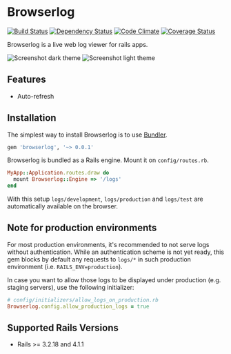 # Browserlog

[![Build Status](https://travis-ci.org/dieb/browserlog.svg?branch=master)](https://travis-ci.org/dieb/browserlog)
[![Dependency Status](https://www.versioneye.com/user/projects/5380ec4f14c158fd78000056/badge.svg)](https://www.versioneye.com/user/projects/5380ec4f14c158fd78000056)
[![Code Climate](https://img.shields.io/codeclimate/github/dieb/browserlog.svg)][codeclimate]
[![Coverage Status](https://coveralls.io/repos/dieb/browserlog/badge.png?branch=master)](https://coveralls.io/r/dieb/browserlog?branch=master)

[travis]: http://travis-ci.org/dieb/browserlog
[codeclimate]: https://codeclimate.com/github/dieb/browserlog
[coveralls]: https://coveralls.io/r/dieb/browserlog

Browserlog is a live web log viewer for rails apps.

![Screenshot dark theme](https://dl.dropboxusercontent.com/u/27144161/browserlog-dark.png "Screenshot dark theme")
![Screenshot light theme](https://dl.dropboxusercontent.com/u/27144161/browserlog-light.png "Screenshot light theme")

## Features
* Auto-refresh

## Installation

The simplest way to install Browserlog is to use [Bundler](http://bundler.io).

```ruby
gem 'browserlog', '~> 0.0.1'
```

Browserlog is bundled as a Rails engine. Mount it on `config/routes.rb`.

```ruby
MyApp::Application.routes.draw do
  mount Browserlog::Engine => '/logs'
end
```

With this setup ``logs/development``, ``logs/production`` and ``logs/test`` are automatically available on the browser.

## Note for production environments

For most production environments, it's recommended to not serve logs without authentication. While an authentication scheme
is not yet ready, this gem blocks by default any requests to ``logs/*`` in such production environment (i.e. ``RAILS_ENV=production``).

In case you want to allow those logs to be displayed under production (e.g. staging servers), use the following initializer:

```ruby
# config/initializers/allow_logs_on_production.rb
Browserlog.config.allow_production_logs = true
```

## Supported Rails Versions
* Rails >= 3.2.18 and 4.1.1
